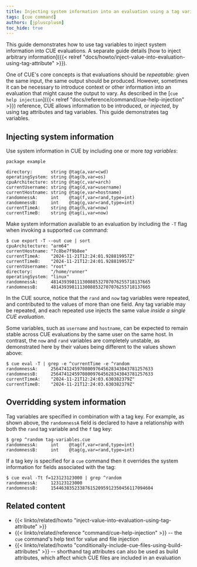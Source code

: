 ```yaml
---
title: Injecting system information into an evaluation using a tag variable
tags: [cue command]
authors: [jpluscplusm]
toc_hide: true
---
```


This guide demonstrates how to use tag variables to inject system information
into CUE evaluations. A separate guide details
[how to inject arbitrary information]({{< relref "docs/howto/inject-value-into-evaluation-using-tag-attribute" >}}).

One of CUE's core concepts is that evaluations should be *repeatable:* given
the same input, the same output should be produced.
However, sometimes it can be necessary to introduce context or other information
into an evaluation that might cause the output to vary. As described in the
[`cue help injection`]({{< relref "docs/reference/command/cue-help-injection" >}})
reference, CUE allows information to be introduced, or *injected*, by using tag
attributes and tag variables. This guide demonstrates tag variables.

<!--more-->

## Injecting system information

Use system information in CUE by including one or more *tag variables*:

```` { .cue title="tag-variables.cue" }
package example

directory:       string @tag(a,var=cwd)
operatingSystem: string @tag(b,var=os)
cpuArchitecture: string @tag(c,var=arch)
currentUsername: string @tag(d,var=username)
currentHostname: string @tag(e,var=hostname)
randomnessA:     int    @tag(f,var=rand,type=int)
randomnessB:     int    @tag(g,var=rand,type=int)
currentTimeA:    string @tag(h,var=now)
currentTimeB:    string @tag(i,var=now)
````

Make system information available to an evaluation by including the `-T` flag
when invoking a supported `cue` command:

```` { .text title="TERMINAL" data-copy="cue export -T --out cue | sort" }
$ cue export -T --out cue | sort
cpuArchitecture: "arm64"
currentHostname: "7c8be7f9b8ee"
currentTimeA:    "2024-11-21T12:24:01.928819957Z"
currentTimeB:    "2024-11-21T12:24:01.928819957Z"
currentUsername: "root"
directory:       "/home/runner"
operatingSystem: "linux"
randomnessA:     48143939811130088532707076255718137665
randomnessB:     48143939811130088532707076255718137665
````

In the CUE source, notice that the `rand` and `now` tag variables were
repeated, and contributed to the values of more than one field. Any tag
variable may be repeated, and each repeated use injects the same value *inside
a single CUE evaluation*.

Some variables, such as `username` and `hostname`, can be expected to remain
stable across CUE evaluations by the same user on the same host. In contrast,
the `now` and `rand` variables are completely unstable, as demonstrated here by
their values being different to the values shown above:
```` { .text title="TERMINAL" data-copy="cue eval -T | grep -e ^currentTime -e ^random" }
$ cue eval -T | grep -e ^currentTime -e ^random
randomnessA:     256474124597080097645628343043781257633
randomnessB:     256474124597080097645628343043781257633
currentTimeA:    "2024-11-21T12:24:03.630382379Z"
currentTimeB:    "2024-11-21T12:24:03.630382379Z"
````

## Overridding system information

Tag variables are specified in combination with a tag key. For example, as
shown above, the `randomnessA` field is declared to have a relationship
with both the `rand` tag variable and the `f` tag key:

```` { .text title="TERMINAL" data-copy="grep ^random tag-variables.cue" }
$ grep ^random tag-variables.cue
randomnessA:     int    @tag(f,var=rand,type=int)
randomnessB:     int    @tag(g,var=rand,type=int)
````

If a tag key is specified for a `cue` command then it overrides the system
information for fields associated with the tag:

```` { .text title="TERMINAL" data-copy="cue eval -Tt f=123123123000 | grep ^random" }
$ cue eval -Tt f=123123123000 | grep ^random
randomnessA:     123123123000
randomnessB:     154463835233876152095912350456117094604
````

## Related content

- {{< linkto/related/howto "inject-value-into-evaluation-using-tag-attribute" >}}
- {{< linkto/related/reference "command/cue-help-injection" >}} -- the `cue` command's help
  text for value and file injection
- {{< linkto/related/howto "conditionally-include-cue-files-using-build-attributes" >}}
  -- shorthand tag attributes can also be used as build attributes, which
  affect which CUE files are included in an evaluation
